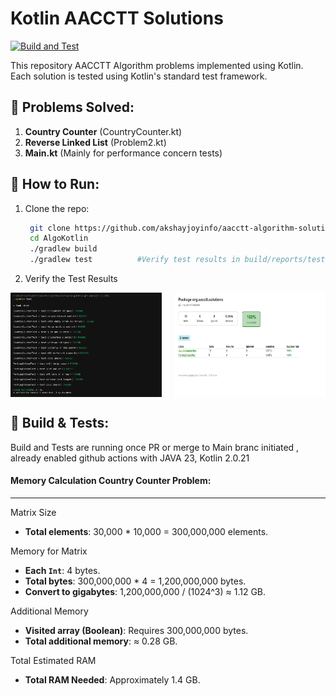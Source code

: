 # Kotlin AACCTT Solutions
[![Build and Test](https://github.com/akshayjoyinfo/aacctt-algorithm-solutions/actions/workflows/build.yaml/badge.svg)](https://github.com/akshayjoyinfo/aacctt-algorithm-solutions/actions/workflows/build.yaml)

This repository AACCTT Algorithm problems implemented using Kotlin. Each solution is tested using Kotlin's standard test framework.

## 📌 Problems Solved:
1. **Country Counter** (CountryCounter.kt)
2. **Reverse Linked List** (Problem2.kt)
3. **Main.kt** (Mainly for performance concern tests)

## 🚀 How to Run:
1. Clone the repo:
   ```sh
    git clone https://github.com/akshayjoyinfo/aacctt-algorithm-solutions.git
    cd AlgoKotlin
    ./gradlew build
    ./gradlew test          #Verify test results in build/reports/tests/test/index.html
   ```

2. Verify the Test Results

<div style="display: flex; justify-content: space-between;">
    <img src="docs/images/test-result-console.png" alt="Image 1" style="width: 48%;">
    <img src="docs/images/test-result-web.png" alt="Image 2" style="width: 48%;">
</div>


## 🚀 Build & Tests:

Build and Tests are running once PR or merge to Main branc initiated , already enabled github actions with JAVA 23, Kotlin 2.0.21



#### Memory Calculation Country Counter Problem:
---

Matrix Size

- **Total elements**: 30,000 * 10,000 = 300,000,000 elements.

Memory for Matrix

- **Each `Int`**: 4 bytes.
- **Total bytes**: 300,000,000 * 4 = 1,200,000,000 bytes.
- **Convert to gigabytes**: 1,200,000,000 / (1024^3) ≈ 1.12 GB.

Additional Memory

- **Visited array (Boolean)**: Requires 300,000,000 bytes.
- **Total additional memory**: ≈ 0.28 GB.

Total Estimated RAM

- **Total RAM Needed**: Approximately 1.4 GB.
